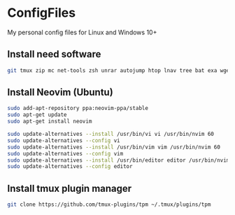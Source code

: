 # ConfigFiles
My personal config files for Linux and Windows 10+

## Install need software
```bash
git tmux zip mc net-tools zsh unrar autojump htop lnav tree bat exa wget curl openssh sudo telnet
```

## Install Neovim (Ubuntu)
```bash
sudo add-apt-repository ppa:neovim-ppa/stable
sudo apt-get update
sudo apt-get install neovim
```

```bash
sudo update-alternatives --install /usr/bin/vi vi /usr/bin/nvim 60
sudo update-alternatives --config vi
sudo update-alternatives --install /usr/bin/vim vim /usr/bin/nvim 60
sudo update-alternatives --config vim
sudo update-alternatives --install /usr/bin/editor editor /usr/bin/nvim 60
sudo update-alternatives --config editor
```

## Install tmux plugin manager
```bash
git clone https://github.com/tmux-plugins/tpm ~/.tmux/plugins/tpm
```
